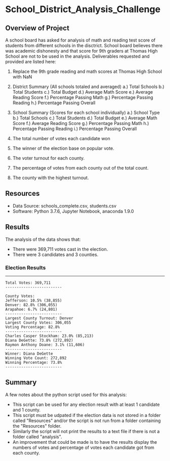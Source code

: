 # School_District_Analysis_Challenge

## Overview of Project
A school board has asked for analysis of math and reading test score of students from different schools in the disctrict.
School board believes there was academic dishonesty and that score for 9th graders at Thomas High School are not to be used in the analysis. 
Deliverables requested and provided are listed here:

 1. Replace the 9th grade reading and math scores at Thomas High School with NaN
 2. District Summary (All schools totaled and averaged)
	a.) Total Schools
	b.) Total Students
	c.) Total Budget
	d.) Average Math Score
	e.) Average Reading Score
	f.) Percentage Passing Math
	g.) Percentage Passing Reading
	h.) Percentage Passing Overall
 3. School Summary (Scores for each school individually)
	a.) School Type
	b.) Total Schools
	c.) Total Students
	d.) Total Budget
	e.) Average Math Score
	f.) Average Reading Score
	g.) Percentage Passing Math
	h.) Percentage Passing Reading
	i.) Percentage Passing Overall
	
 4. The total number of votes each candidate won
 5. The winner of the election base on popular vote.
 6. The voter turnout for each county.
 7. The percentage of votes from each county out of the total count.
 8. The county with the highest turnout.		

## Resources
- Data Source: schools_complete.csv, students.csv
- Software: Python 3.7.6, Jupyter Notebook, anaconda 1.9.0
	
## Results
The analysis of the data shows that:
- There were 369,711 votes cast in the election.
- There were 3 candidates and 3 counties.
### Election Results
-------------------------
    Total Votes: 369,711
    -------------------------

    County Votes:
    Jefferson: 10.5% (38,855)
    Denver: 82.8% (306,055)
    Arapahoe: 6.7% (24,801)
    -------------------------
    Largest County Turnout: Denver
    Largest County Votes: 306,055
    Voting Percentage: 82.8%
    -------------------------
    Charles Casper Stockham: 23.0% (85,213)
    Diana DeGette: 73.8% (272,892)
    Raymon Anthony Doane: 3.1% (11,606)
    -------------------------
    Winner: Diana DeGette
    Winning Vote Count: 272,892
    Winning Percentage: 73.8%
    -------------------------

## Summary
A few notes about the python script used for this analysis:
- This script can be used for any election result with at least 1 candidate and 1 county.
- This script must be udpated if the election data is not stored in a folder called "Resources" and/or the script is not
run from a folder containing the "Resources" folder.
- Similarly the script will not print the results to a text file if there is not a folder called "analysis".
- An improvement that could be made is to have the results display the numbers of votes and percentage of votes
 each candidate got from each county.
